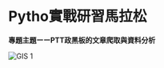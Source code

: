 # Pytho實戰研習馬拉松
**專題主題ーーPTT政黑板的文章爬取與資料分析**

![GIS 1](https://user-images.githubusercontent.com/66252302/99878702-3e52a780-2c42-11eb-9040-c6ef16a571c2.gif)

